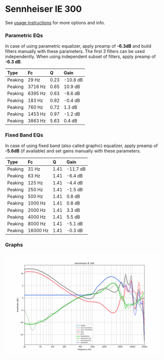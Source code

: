 # Sennheiser IE 300
See [usage instructions](https://github.com/jaakkopasanen/AutoEq#usage) for more options and info.

### Parametric EQs
In case of using parametric equalizer, apply preamp of **-6.3dB** and build filters manually
with these parameters. The first 3 filters can be used independently.
When using independent subset of filters, apply preamp of **-6.3 dB**.

| Type    | Fc      |    Q | Gain     |
|:--------|:--------|:-----|:---------|
| Peaking | 29 Hz   | 0.23 | -10.8 dB |
| Peaking | 3716 Hz | 0.65 | 10.9 dB  |
| Peaking | 6395 Hz | 0.63 | -8.6 dB  |
| Peaking | 183 Hz  | 0.92 | -0.4 dB  |
| Peaking | 760 Hz  | 0.72 | 1.3 dB   |
| Peaking | 1453 Hz | 0.97 | -1.2 dB  |
| Peaking | 3863 Hz | 5.63 | 0.4 dB   |

### Fixed Band EQs
In case of using fixed band (also called graphic) equalizer, apply preamp of **-5.6dB**
(if available) and set gains manually with these parameters.

| Type    | Fc       |    Q | Gain     |
|:--------|:---------|:-----|:---------|
| Peaking | 31 Hz    | 1.41 | -11.7 dB |
| Peaking | 63 Hz    | 1.41 | -6.4 dB  |
| Peaking | 125 Hz   | 1.41 | -4.4 dB  |
| Peaking | 250 Hz   | 1.41 | -1.5 dB  |
| Peaking | 500 Hz   | 1.41 | 0.8 dB   |
| Peaking | 1000 Hz  | 1.41 | 0.8 dB   |
| Peaking | 2000 Hz  | 1.41 | 3.3 dB   |
| Peaking | 4000 Hz  | 1.41 | 5.5 dB   |
| Peaking | 8000 Hz  | 1.41 | -5.1 dB  |
| Peaking | 16000 Hz | 1.41 | -0.3 dB  |

### Graphs
![](./Sennheiser%20IE%20300.png)
